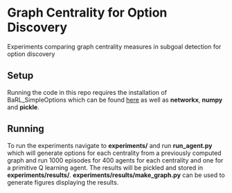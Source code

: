 # Graph Centrality for Option Discovery
Experiments comparing graph centrality measures in subgoal detection for option discovery

## Setup

Running the code in this repo requires the installation of BaRL_SimpleOptions which can be found [here](https://github.com/Ueva/BaRL-SimpleOptions) as well as **networkx**, **numpy** and **pickle**.


## Running

To run the experiments navigate to **experiments/** and run **run_agent.py** which will generate options for each centrality from a previously computed graph and run 1000 episodes for 400 agents for each centrality and one for a primitive Q learning agent. The results will be pickled and stored in **experiments/results/**. **experiments/results/make_graph.py** can be used to generate figures displaying the results. 






